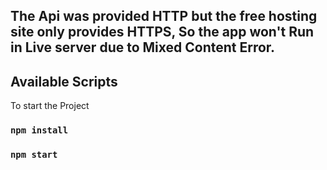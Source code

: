 ## The Api was provided HTTP but the free hosting site only provides HTTPS, So the app won't Run in Live server due to Mixed Content Error.


## Available Scripts

To start the Project

### `npm install`

### `npm start`

